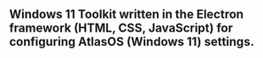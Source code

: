 ## Windows 11 Toolkit written in the Electron framework (HTML, CSS, JavaScript) for configuring AtlasOS (Windows 11) settings.
